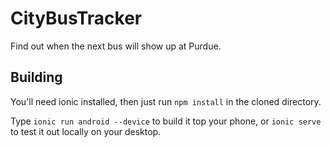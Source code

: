 # CityBusTracker
Find out when the next bus will show up at Purdue.

## Building
You'll need ionic installed, then just run `npm install` in the cloned directory.

Type `ionic run android --device` to build it top your phone, or `ionic serve` to test it out locally on your desktop.
